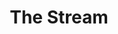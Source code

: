 ---
title: The Stream
layout: layouts/stream.njk
eleventyExcludeFromCollections: true
pagination:
    data: collections.stream
    size: 10
    reverse: true
    alias: paginatedStream
---